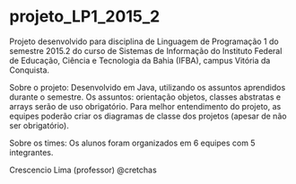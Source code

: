 # projeto_LP1_2015_2

Projeto desenvolvido para disciplina de Linguagem de Programação 1 do semestre 2015.2 do curso de Sistemas de Informação do Instituto Federal de Educação, Ciência e Tecnologia da Bahia (IFBA), campus Vitória da Conquista.

Sobre o projeto: Desenvolvido em Java, utilizando os assuntos aprendidos durante o semestre. Os assuntos: orientação objetos, classes abstratas e arrays serão de uso obrigatório. Para melhor entendimento do projeto, as equipes poderão criar os diagramas de classe dos projetos (apesar de não ser obrigatório). 

Sobre os times: Os alunos foram organizados em 6 equipes com 5 integrantes.

Crescencio Lima (professor) @cretchas
